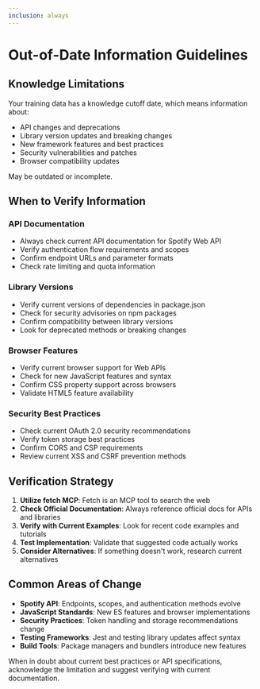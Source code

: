 ```yaml
---
inclusion: always
---
```


# Out-of-Date Information Guidelines

## Knowledge Limitations

Your training data has a knowledge cutoff date, which means information about:

- API changes and deprecations
- Library version updates and breaking changes
- New framework features and best practices
- Security vulnerabilities and patches
- Browser compatibility updates

May be outdated or incomplete.

## When to Verify Information

### API Documentation

- Always check current API documentation for Spotify Web API
- Verify authentication flow requirements and scopes
- Confirm endpoint URLs and parameter formats
- Check rate limiting and quota information

### Library Versions

- Verify current versions of dependencies in package.json
- Check for security advisories on npm packages
- Confirm compatibility between library versions
- Look for deprecated methods or breaking changes

### Browser Features

- Verify current browser support for Web APIs
- Check for new JavaScript features and syntax
- Confirm CSS property support across browsers
- Validate HTML5 feature availability

### Security Best Practices

- Check current OAuth 2.0 security recommendations
- Verify token storage best practices
- Confirm CORS and CSP requirements
- Review current XSS and CSRF prevention methods

## Verification Strategy

1. **Utilize fetch MCP**: Fetch is an MCP tool to search the web
1. **Check Official Documentation**: Always reference official docs for APIs and libraries
1. **Verify with Current Examples**: Look for recent code examples and tutorials
1. **Test Implementation**: Validate that suggested code actually works
1. **Consider Alternatives**: If something doesn't work, research current alternatives

## Common Areas of Change

- **Spotify API**: Endpoints, scopes, and authentication methods evolve
- **JavaScript Standards**: New ES features and browser implementations
- **Security Practices**: Token handling and storage recommendations change
- **Testing Frameworks**: Jest and testing library updates affect syntax
- **Build Tools**: Package managers and bundlers introduce new features

When in doubt about current best practices or API specifications, acknowledge the limitation and suggest verifying with current documentation.
